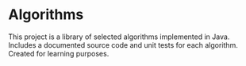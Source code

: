 # Algorithms

This project is a library of selected algorithms implemented in Java. Includes a documented source code and unit tests
for each algorithm. Created for learning purposes.
